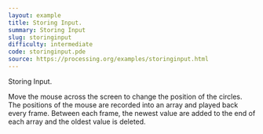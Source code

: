 ```yaml
---
layout: example
title: Storing Input.
summary: Storing Input
slug: storinginput
difficulty: intermediate
code: storinginput.pde
source: https://processing.org/examples/storinginput.html
---
```


Storing Input. 

 Move the mouse across the screen to change the position of the circles. The positions of the mouse are recorded into an array and played back every frame. Between each frame, the newest value are added to the end of each array and the oldest value is deleted.
